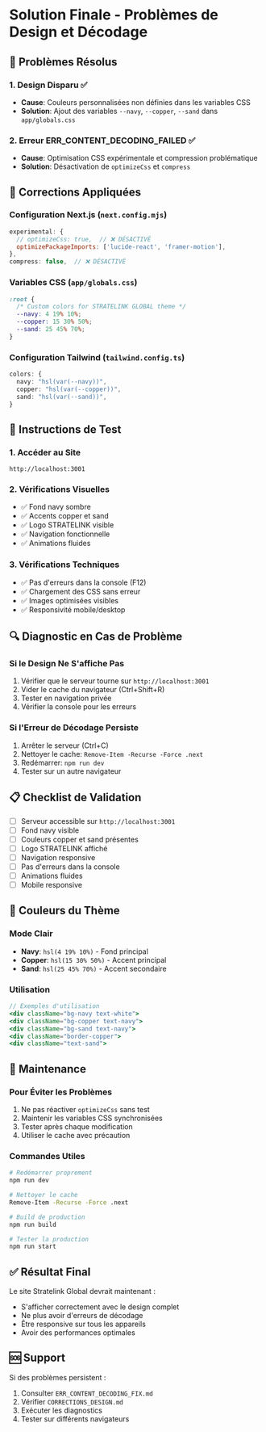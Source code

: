 # Solution Finale - Problèmes de Design et Décodage

## 🎯 Problèmes Résolus

### 1. **Design Disparu** ✅
- **Cause**: Couleurs personnalisées non définies dans les variables CSS
- **Solution**: Ajout des variables `--navy`, `--copper`, `--sand` dans `app/globals.css`

### 2. **Erreur ERR_CONTENT_DECODING_FAILED** ✅
- **Cause**: Optimisation CSS expérimentale et compression problématique
- **Solution**: Désactivation de `optimizeCss` et `compress`

## 🔧 Corrections Appliquées

### Configuration Next.js (`next.config.mjs`)
```javascript
experimental: {
  // optimizeCss: true,  // ❌ DÉSACTIVÉ
  optimizePackageImports: ['lucide-react', 'framer-motion'],
},
compress: false,  // ❌ DÉSACTIVÉ
```

### Variables CSS (`app/globals.css`)
```css
:root {
  /* Custom colors for STRATELINK GLOBAL theme */
  --navy: 4 19% 10%;
  --copper: 15 30% 50%;
  --sand: 25 45% 70%;
}
```

### Configuration Tailwind (`tailwind.config.ts`)
```typescript
colors: {
  navy: "hsl(var(--navy))",
  copper: "hsl(var(--copper))",
  sand: "hsl(var(--sand))",
}
```

## 🚀 Instructions de Test

### 1. **Accéder au Site**
```
http://localhost:3001
```

### 2. **Vérifications Visuelles**
- ✅ Fond navy sombre
- ✅ Accents copper et sand
- ✅ Logo STRATELINK visible
- ✅ Navigation fonctionnelle
- ✅ Animations fluides

### 3. **Vérifications Techniques**
- ✅ Pas d'erreurs dans la console (F12)
- ✅ Chargement des CSS sans erreur
- ✅ Images optimisées visibles
- ✅ Responsivité mobile/desktop

## 🔍 Diagnostic en Cas de Problème

### Si le Design Ne S'affiche Pas
1. Vérifier que le serveur tourne sur `http://localhost:3001`
2. Vider le cache du navigateur (Ctrl+Shift+R)
3. Tester en navigation privée
4. Vérifier la console pour les erreurs

### Si l'Erreur de Décodage Persiste
1. Arrêter le serveur (Ctrl+C)
2. Nettoyer le cache: `Remove-Item -Recurse -Force .next`
3. Redémarrer: `npm run dev`
4. Tester sur un autre navigateur

## 📋 Checklist de Validation

- [ ] Serveur accessible sur `http://localhost:3001`
- [ ] Fond navy visible
- [ ] Couleurs copper et sand présentes
- [ ] Logo STRATELINK affiché
- [ ] Navigation responsive
- [ ] Pas d'erreurs dans la console
- [ ] Animations fluides
- [ ] Mobile responsive

## 🎨 Couleurs du Thème

### Mode Clair
- **Navy**: `hsl(4 19% 10%)` - Fond principal
- **Copper**: `hsl(15 30% 50%)` - Accent principal
- **Sand**: `hsl(25 45% 70%)` - Accent secondaire

### Utilisation
```jsx
// Exemples d'utilisation
<div className="bg-navy text-white">
<div className="bg-copper text-navy">
<div className="bg-sand text-navy">
<div className="border-copper">
<div className="text-sand">
```

## 🔧 Maintenance

### Pour Éviter les Problèmes
1. Ne pas réactiver `optimizeCss` sans test
2. Maintenir les variables CSS synchronisées
3. Tester après chaque modification
4. Utiliser le cache avec précaution

### Commandes Utiles
```bash
# Redémarrer proprement
npm run dev

# Nettoyer le cache
Remove-Item -Recurse -Force .next

# Build de production
npm run build

# Tester la production
npm run start
```

## ✅ Résultat Final

Le site Stratelink Global devrait maintenant :
- S'afficher correctement avec le design complet
- Ne plus avoir d'erreurs de décodage
- Être responsive sur tous les appareils
- Avoir des performances optimales

## 🆘 Support

Si des problèmes persistent :
1. Consulter `ERR_CONTENT_DECODING_FIX.md`
2. Vérifier `CORRECTIONS_DESIGN.md`
3. Exécuter les diagnostics
4. Tester sur différents navigateurs 
